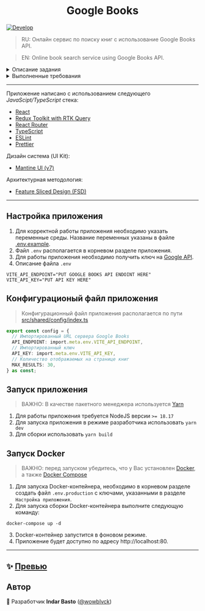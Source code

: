 <h1 align="center">Google Books</h1>

[![Develop](https://github.com/wowblvck/books/actions/workflows/develop.yml/badge.svg)](https://github.com/wowblvck/books/actions/workflows/develop.yml)

> RU: Онлайн сервис по поиску книг с использование Google Books API.

> EN: Online book search service using Google Books API.

<details>
  <summary>Описание задания</summary>

Необходимо разработать React-приложение поиска книг с помощью Google Books API.
Документация: [Google Books](https://developers.google.com/books/docs/v1/using). Для авторизации запросов к API выбрать
способ с предоставлением [Google Books API key](https://developers.google.com/books/docs/v1/using#APIKey).

- Должны быть текстовое поле и кнопка поиска. По введенной пользователем подстроке производится поиск книг. Триггером к
  поиску является либо нажатие Enter (когда текстовое поле в фокусе), либо нажатие кнопки поиска.
- Фильтрация по категориям. Ниже текстового поля располагается селект с категориями: all, art, biography, computers,
  history, medical, poetry. Если выбрано "all" (выбрано изначально), то поиск производится по всем категориям.
- Сортировка. Рядом с селектом категорий находится селект с вариантами сортировки: relevance (выбран изначально),
  newest.
- Найденные книги отображаются карточками, каждая из которых состоит из изображения обложки книги, названия книги,
  названия категории и имен авторов. Если для книги приходит несколько категорий, то отображается только первая. Авторы
  отображаются все. Если не приходит какой-либо части данных, то вместо нее просто пустое место.
- Над блоком с карточками отображается количество найденных по запросу книг.
- Пагинация реализована по принципу 'load more'. Ниже блока с карточками находится кнопка 'Load more', по клику на нее к
  уже загруженным книгам подгружаются еще. Шаг пагинации - 30.
- При клике на карточку происходит переход на детальную страницу книги, на которой выводятся ее данные: изображение
  обложки, название, все категории, все авторы, описание.

#### Технические требования

- Обязательно использование Redux/MobX.
- Желательно Typescript.
- Во время загрузки книг необходимо показать индикатор загрузки.
- Допускается использовать UI-фреймворк для отображения данных.

#### Дополнительные требования

- Финальный билд должен запускаться из Docker-контейнера.

</details>

<details>
  <summary>Выполненные требования</summary>

#### Общие требования

- [x] Приложение разработано с использованием React [последней версии](https://github.com/facebook/react/releases).
- [x] В качестве state-менеджера используется [Redux (Toolkit)](https://redux-toolkit.js.org).
- [x] В качестве дизайн системы используется [Mantine UI](https://mantine.dev) с SCSS-модулями.
- [x] Код чистый и читабельный.
- [x] Архитектурная методология - [FSD](https://feature-sliced.design).
- [x] Отсутствует дублирование кода, приложение разбито на компоненты, отформатировано в едином стиле.
- [x] Приложение адаптировано под различные устройства.
- [x] Корректное отображение в браузерах Chrome, Firefox, Edge.

#### Дополнительные требования

- [x] Используется TypeScript.
- [x] Выполнен деплой проекта на хостинг [Netlify](https://netlify.com) с настройка CI/CD pipeline (для ветки продакшена
  и для ветки разработки).
- [x] Написана документация по сборке и настройке проекта.
- [x] Написан конфигурационный файл для создания и запуска Docker-контейнера.

#### Описание приложения

1. Главная страница
    - [x] При входе в приложение отображается шапка (header) приложения с формой поиска и список книг (по-умолчанию
      количество отображаемых книг равно 30).
    - [x] По-умолчанию поиск книг осуществляется со следующими параметрами:
        - Категория (subject): All.
        - Сортировка (orderBy): Relevance.
        - Запрос (q): everything.
    - [x] Отображается счетчик с количеством найденных книг по результатам запроса.
    - [x] В случае отсутствия книг высвечивается сообщение "Books not found" с уведомлением об ошибке.
    - [x] Присутствует кнопка загрузки большего количество книг (по-умолчанию шаг загрузки - 30 книг).
    - [x] При загрузке книг экран пользователя фокусируется на первой книге из списка загружаемых.
    - [x] При скроллинге страницы появляется кнопка, по нажатии на которую происходит возврат в верхнюю часть
      приложения.
    - [x] При нажатии на карточку книги происходит переход на страницу с описанием книги.

2. Страница с данными книги

    - [x] При загрузке книги отображается ее изображение.
    - [x] Присутствуют блок "хлебных крошек" с категориями, в которые входит загруженная книга.
    - [x] Присутствует блок с названием книги.
    - [x] Присутствует блок с авторами книги.
    - [x] Присутствует блок с детальным описанием повествования книги.
    - [x] В случае отсутствия книг в базе высвечивается сообщение "Book not found" с уведомлением об ошибке.

3. Форма поиска

    - [x] Присутствует строка ввода запроса, по которому требуется искать книги.
    - [x] Присутствует меню с выбором категории, по которой требуется искать книги.
    - [x] Присутствует меню с выбором метода сортировки, в соответствии с которым должны быть отображены книги.
    - [x] Присутствует кнопка поиска, по нажатию на которую происходит поиск книг в соответствии с указанными
      параметрами, либо по нажатию на кнопку "Enter" на клавиатуре.

</details>

---

Приложение написано с использованием следующего _JavaScipt/TypeScript_ стека:

- [React](https://react.dev)
- [Redux Toolkit with RTK Query](https://redux-toolkit.js.org)
- [React Router](https://reactrouter.com/en/main)
- [TypeScript](https://www.typescriptlang.org/)
- [ESLint](https://eslint.org/)
- [Prettier](https://prettier.io/)

Дизайн система (UI Kit):

- [Mantine UI (v7)](https://mantine.dev)

Архитектурная методология:

- [Feature Sliced Design (FSD)](https://feature-sliced.design)

---

## Настройка приложения

1. Для корректной работы приложения необходимо указать переменные среды. Название переменных указаны в
   файле [.env.example](./.env.example).
2. Файл `.env` располагается в корневом разделе приложения.
3. Для работы приложения необходимо получить ключ на [Google API](https://console.cloud.google.com/apis/credentials).
4. Описание файла `.env`

```
VITE_API_ENDPOINT="PUT GOOGLE BOOKS API ENDOINT HERE"
VITE_API_KEY="PUT API KEY HERE"
```

## Конфигурационый файл приложения

> Конфигурационный файл приложения располагается по пути [src/shared/config/index.ts](src/shared/config/index.ts)

```typescript
export const config = {
  // Импортированный URL сервера Google Books
  API_ENDPOINT: import.meta.env.VITE_API_ENDPOINT,
  // Импортированный ключ
  API_KEY: import.meta.env.VITE_API_KEY,
  // Количество отображаемых на странице книг
  MAX_RESULTS: 30,
} as const;
```

## Запуск приложения

> ВАЖНО: В качестве пакетного менеджера используется [Yarn](https://yarnpkg.com)

1. Для работы приложения требуется NodeJS версии `>= 18.17`
2. Для запуска приложения в режиме разработчика использовать `yarn dev`
3. Для сборки использовать `yarn build`

## Запуск Docker

> ВАЖНО: перед запуском убедитесь, что у Вас установлен [Docker](https://docs.docker.com/engine/install/), а
> также [Docker Compose](https://docs.docker.com/compose/gettingstarted/)

1. Для запуска Docker-контейнера, необходимо в корневом разделе создать файл `.env.production` с ключами, указанными в
   разделе `Настройка приложения`.
2. Для запуска сборки Docker-контейнера выполните следующую команду:

```
docker-compose up -d
```

3. Docker-контейнер запустится в фоновом режиме.
4. Приложение будет доступно по адресу http://localhost:80.

---

## ✨ [Превью](https://books-2023.netlify.app)

## Автор

👤 Разработчик **Indar Basto** ([@wowblvck](https://github.com/wowblvck))
